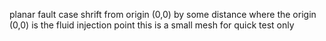 planar fault case shrift from origin (0,0) by some distance
where the origin (0,0) is the fluid injection point
this is a small mesh for quick test only